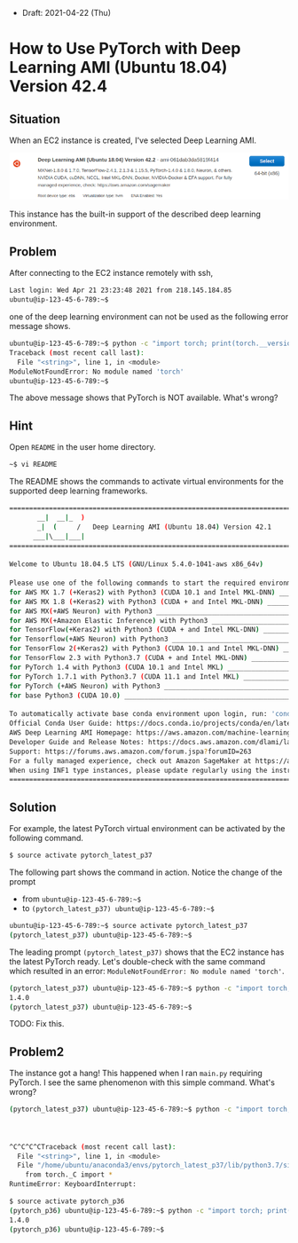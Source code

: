 * Draft: 2021-04-22 (Thu)

# How to Use PyTorch with Deep Learning AMI (Ubuntu 18.04) Version 42.4



## Situation

When an EC2 instance is created, I've selected Deep Learning AMI.

<img src='images/aws_ec2-deep_learning_ami-ubuntu_18_04_version_42_4.png'>

This instance has the built-in support of the described deep learning environment.

## Problem

After connecting to the EC2 instance remotely with ssh,

```bash
Last login: Wed Apr 21 23:23:48 2021 from 218.145.184.85
ubuntu@ip-123-45-6-789:~$
```

one of the deep learning environment can not be used as the following error message shows.

```bash
ubuntu@ip-123-45-6-789:~$ python -c "import torch; print(torch.__version__)"
Traceback (most recent call last):
  File "<string>", line 1, in <module>
ModuleNotFoundError: No module named 'torch'
ubuntu@ip-123-45-6-789:~$
```

The above message shows that PyTorch is NOT available. What's wrong?

## Hint

Open `README` in the user home directory.

```bash
~$ vi README
```

The README shows the commands to activate virtual environments for the supported deep learning frameworks.

```bash
=============================================================================
       __|  __|_  )
       _|  (     /   Deep Learning AMI (Ubuntu 18.04) Version 42.1
      ___|\___|___|
=============================================================================

Welcome to Ubuntu 18.04.5 LTS (GNU/Linux 5.4.0-1041-aws x86_64v)

Please use one of the following commands to start the required environment with the framework of your choice:
for AWS MX 1.7 (+Keras2) with Python3 (CUDA 10.1 and Intel MKL-DNN) _______________________________ source activate mxnet_p36
for AWS MX 1.8 (+Keras2) with Python3 (CUDA + and Intel MKL-DNN) ___________________________ source activate mxnet_latest_p37
for AWS MX(+AWS Neuron) with Python3 ___________________________________________________ source activate aws_neuron_mxnet_p36
for AWS MX(+Amazon Elastic Inference) with Python3 _______________________________________ source activate amazonei_mxnet_p36
for TensorFlow(+Keras2) with Python3 (CUDA + and Intel MKL-DNN) _____________________________ source activate tensorflow_p37
for Tensorflow(+AWS Neuron) with Python3 _________________________________________ source activate aws_neuron_tensorflow_p36
for TensorFlow 2(+Keras2) with Python3 (CUDA 10.1 and Intel MKL-DNN) _______________________ source activate tensorflow2_p36
for TensorFlow 2.3 with Python3.7 (CUDA + and Intel MKL-DNN) ________________________ source activate tensorflow2_latest_p37
for PyTorch 1.4 with Python3 (CUDA 10.1 and Intel MKL) _________________________________________ source activate pytorch_p36
for PyTorch 1.7.1 with Python3.7 (CUDA 11.1 and Intel MKL) ________________________________ source activate pytorch_latest_p37
for PyTorch (+AWS Neuron) with Python3 ______________________________________________ source activate aws_neuron_pytorch_p36
for base Python3 (CUDA 10.0) _______________________________________________________________________ source activate python3

To automatically activate base conda environment upon login, run: 'conda config --set auto_activate_base true'
Official Conda User Guide: https://docs.conda.io/projects/conda/en/latest/user-guide/
AWS Deep Learning AMI Homepage: https://aws.amazon.com/machine-learning/amis/
Developer Guide and Release Notes: https://docs.aws.amazon.com/dlami/latest/devguide/what-is-dlami.html
Support: https://forums.aws.amazon.com/forum.jspa?forumID=263
For a fully managed experience, check out Amazon SageMaker at https://aws.amazon.com/sagemaker
When using INF1 type instances, please update regularly using the instructions at: https://github.com/aws/aws-neuron-sdk/tree/master/release-notes
=============================================================================
```

## Solution

For example, the latest PyTorch virtual environment can be activated by the following command.

```bash
$ source activate pytorch_latest_p37
```

The following part shows the command in action. Notice the change of the prompt

* from `ubuntu@ip-123-45-6-789:~$`
* to `(pytorch_latest_p37) ubuntu@ip-123-45-6-789:~$`

```bash
ubuntu@ip-123-45-6-789:~$ source activate pytorch_latest_p37
(pytorch_latest_p37) ubuntu@ip-123-45-6-789:~$
```

The leading prompt `(pytorch_latest_p37)` shows that the EC2 instance has the latest PyTorch ready. Let's double-check with the same command which resulted in an error: `ModuleNotFoundError: No module named 'torch'`.

```bash
(pytorch_latest_p37) ubuntu@ip-123-45-6-789:~$ python -c "import torch; print(torch.__version__)"
1.4.0
(pytorch_latest_p37) ubuntu@ip-123-45-6-789:~$
```

TODO: Fix this.

## Problem2

The instance got a hang! This happened when I ran `main.py` requiring PyTorch. I see the same phenomenon with this simple command. What's wrong?

```bash
(pytorch_latest_p37) ubuntu@ip-123-45-6-789:~$ python -c "import torch; print(torch.__version__)"



^C^C^C^CTraceback (most recent call last):
  File "<string>", line 1, in <module>
  File "/home/ubuntu/anaconda3/envs/pytorch_latest_p37/lib/python3.7/site-packages/torch/__init__.py", line 196, in <module>
    from torch._C import *
RuntimeError: KeyboardInterrupt: 


```

```bash
$ source activate pytorch_p36
(pytorch_p36) ubuntu@ip-123-45-6-789:~$ python -c "import torch; print(torch.__version__)"
1.4.0
(pytorch_p36) ubuntu@ip-123-45-6-789:~$ 

```

